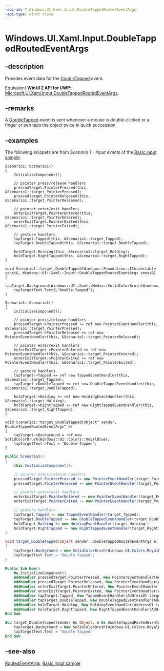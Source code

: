 ```yaml
---
-api-id: T:Windows.UI.Xaml.Input.DoubleTappedRoutedEventArgs
-api-type: winrt class
---
```


<!-- Class syntax.
public class DoubleTappedRoutedEventArgs : Windows.UI.Xaml.RoutedEventArgs, Windows.UI.Xaml.Input.IDoubleTappedRoutedEventArgs
-->

# Windows.UI.Xaml.Input.DoubleTappedRoutedEventArgs

## -description
Provides event data for the [DoubleTapped](../windows.ui.xaml/uielement_doubletapped.md) event.

Equivalent **WinUI 2 API for UWP**: [Microsoft.UI.Xaml.Input.DoubleTappedRoutedEventArgs](/windows/winui/api/microsoft.ui.xaml.input.doubletappedroutedeventargs).

## -remarks

A [DoubleTapped](../windows.ui.xaml/uielement_doubletapped.md) event is sent whenever a mouse is double-clicked or a finger or pen taps the object twice in quick succession.

## -examples

The following snippets are from *Scenario 1 - Input events* of the [Basic input sample](https://github.com/Microsoft/Windows-universal-samples/tree/fe8567faf2efdea3672c2ba642ba7b925ff6467e/Samples/BasicInput).

```cppwinrt
Scenario1::Scenario1()
{
    InitializeComponent();

    // pointer press/release handlers
    pressedTarget.PointerPressed(this, &Scenario1::target_PointerPressed);
    pressedTarget.PointerReleased(this, &Scenario1::target_PointerReleased);

    // pointer enter/exit handlers
    enterExitTarget.PointerEntered(this, &Scenario1::target_PointerEntered);
    enterExitTarget.PointerExited(this, &Scenario1::target_PointerExited);

    // gesture handlers
    tapTarget.Tapped(this, &Scenario1::target_Tapped);
    tapTarget.DoubleTapped(this, &Scenario1::target_DoubleTapped);

    holdTarget.Holding(this, &Scenario1::target_Holding);
    holdTarget.RightTapped(this, &Scenario1::target_RightTapped);
}

void Scenario1::target_DoubleTapped(Windows::Foundation::IInspectable const&, Windows::UI::Xaml::Input::DoubleTappedRoutedEventArgs const&)
{
    tapTarget.Background(Windows::UI::Xaml::Media::SolidColorBrush(Windows::UI::Colors::RoyalBlue()));
    tapTargetText.Text(L"Double-Tapped");
}
```

```cppcx
Scenario1::Scenario1()
{
    InitializeComponent();

    // pointer press/release handlers
    pressedTarget->PointerPressed += ref new PointerEventHandler(this, &Scenario1::target_PointerPressed);
    pressedTarget->PointerReleased += ref new PointerEventHandler(this, &Scenario1::target_PointerReleased);

    // pointer enter/exit handlers
    enterExitTarget->PointerEntered += ref new PointerEventHandler(this, &Scenario1::target_PointerEntered);
    enterExitTarget->PointerExited += ref new PointerEventHandler(this, &Scenario1::target_PointerExited);

    // gesture handlers
    tapTarget->Tapped += ref new TappedEventHandler(this, &Scenario1::target_Tapped);
    tapTarget->DoubleTapped += ref new DoubleTappedEventHandler(this, &Scenario1::target_DoubleTapped);

    holdTarget->Holding += ref new HoldingEventHandler(this, &Scenario1::target_Holding);
    holdTarget->RightTapped += ref new RightTappedEventHandler(this, &Scenario1::target_RightTapped);
}

void Scenario1::target_DoubleTapped(Object^ sender, DoubleTappedRoutedEventArgs^ e)
{
    tapTarget->Background = ref new SolidColorBrush(Windows::UI::Colors::RoyalBlue);
    tapTargetText->Text = "Double-Tapped";
}
```

```csharp
public Scenario1()
{
    this.InitializeComponent();

    // pointer press/release handlers
    pressedTarget.PointerPressed += new PointerEventHandler(target_PointerPressed);
    pressedTarget.PointerReleased += new PointerEventHandler(target_PointerReleased);

    // pointer enter/exit handlers
    enterExitTarget.PointerEntered += new PointerEventHandler(target_PointerEntered);
    enterExitTarget.PointerExited += new PointerEventHandler(target_PointerExited);

    // gesture handlers
    tapTarget.Tapped += new TappedEventHandler(target_Tapped);
    tapTarget.DoubleTapped += new DoubleTappedEventHandler(target_DoubleTapped);
    holdTarget.Holding += new HoldingEventHandler(target_Holding);
    holdTarget.RightTapped += new RightTappedEventHandler(target_RightTapped);
}

void target_DoubleTapped(object sender, DoubleTappedRoutedEventArgs e)
{
    tapTarget.Background = new SolidColorBrush(Windows.UI.Colors.RoyalBlue);
    tapTargetText.Text = "Double-Tapped";
}
```

```vb
Public Sub New()
    Me.InitializeComponent()
    AddHandler pressedTarget.PointerPressed, New PointerEventHandler(AddressOf target_PointerPressed)
    AddHandler pressedTarget.PointerReleased, New PointerEventHandler(AddressOf target_PointerReleased)
    AddHandler enterExitTarget.PointerEntered, New PointerEventHandler(AddressOf target_PointerEntered)
    AddHandler enterExitTarget.PointerExited, New PointerEventHandler(AddressOf target_PointerExited)
    AddHandler tapTarget.Tapped, New TappedEventHandler(AddressOf target_Tapped)
    AddHandler tapTarget.DoubleTapped, New DoubleTappedEventHandler(AddressOf target_DoubleTapped)
    AddHandler holdTarget.Holding, New HoldingEventHandler(AddressOf target_Holding)
    AddHandler holdTarget.RightTapped, New RightTappedEventHandler(AddressOf target_RightTapped)
End Sub

Sub target_DoubleTapped(sender As Object, e As DoubleTappedRoutedEventArgs)
    tapTarget.Background = New SolidColorBrush(Windows.UI.Colors.RoyalBlue)
    tapTargetText.Text = "Double-Tapped"
End Sub
```

## -see-also
[RoutedEventArgs](../windows.ui.xaml/routedeventargs.md), [Basic input sample](https://github.com/Microsoft/Windows-universal-samples/tree/fe8567faf2efdea3672c2ba642ba7b925ff6467e/Samples/BasicInput)
